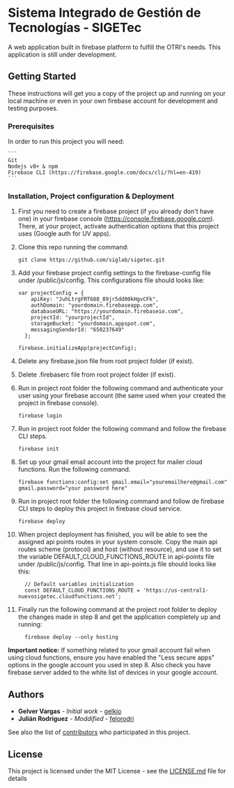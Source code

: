 # Sistema Integrado de Gestión de Tecnologías - SIGETec

A web application built in firebase platform to fulfill the OTRI's needs.
This application is still under development.

## Getting Started

These instructions will get you a copy of the project up and running on your local machine or even in your own firebase account for development and testing purposes. 

### Prerequisites 

In order to run this project you will need:

	```
	Git
	Nodejs v8+ & npm
	Firebase CLI (https://firebase.google.com/docs/cli/?hl=en-419)
	```

### Installation, Project configuration & Deployment

1. First you need to create a firebase project (if you already don't have one) in your firebase console (https://console.firebase.google.com). There, at your project, activate authentication options that this project uses (Google auth for UV apps).

2. Clone this repo running the command:

	```
	git clone https://github.com/siglab/sigetec.git
	```

3. Add your firebase project config settings to the firebase-config file under /public/js/config. This configurations file should looks like:

	```
	var projectConfig = {
	    apiKey: "JuhLtrgFRT688_89jr5dd00kHgvCFk",
	    authDomain: "yourdomain.firebaseapp.com",
	    databaseURL: "https://yourdomain.firebaseio.com",
	    projectId: "yourprojectId",
	    storageBucket: "yourdomain.appspot.com",
	    messagingSenderId: "650237649"
	  };

	firebase.initializeApp(projectConfig);
	```

4. Delete any firebase.json file from root project folder (if exist).

5. Delete .firebaserc file from root project folder (if exist).

6. Run in project root folder the following command and authenticate your user using your firebase account (the same used when your created the project in firebase console).

	```
	firebase login
	```

7. Run in project root folder the following command and follow the firebase CLI steps.

	```
	firebase init
	```

8. Set up your gmail email account into the project for mailer cloud functions. Run the following command.

	```
	firebase functions:config:set gmail.email="youremailhere@gmail.com" gmail.password="your password here"
	```

9. Run in project root folder the following command and follow de firebase CLI steps to deploy this project in firebase cloud service.

	```
	firebase deploy
	```

10. When project deployment has finished, you will be able to see the assigned api points routes in your system console. Copy the main api routes scheme (protocol) and host (without resource), and use it to set the variable DEFAULT_CLOUD_FUNCTIONS_ROUTE in api-points file under /public/js/config. That line in api-points.js file should looks like this:  

	```
	  // Default variables initialization
	  const DEFAULT_CLOUD_FUNCTIONS_ROUTE = 'https://us-central1-nuevosigetec.cloudfunctions.net';
	```

9. Finally run the following command at the project root folder to deploy the changes made in step 8 and get the application completely up and running:  

	```
	  firebase deploy --only hosting
	```

**Important notice:** If something related to your gmail account fail when using cloud functions, ensure you have enabled the "Less secure apps" options in the google account you used in step 8. Also check you have firebase server added to the white list of devices in your google account.

## Authors

* **Gelver Vargas**    - *Initial work* - [gelkio](https://github.com/gelkio)
* **Julián Rodríguez** - *Moddified*    - [felorodri](https://github.com/felorodri)

See also the list of [contributors](https://github.com/siglab/sigetec/graphs/contributors) who participated in this project.

## License

This project is licensed under the MIT License - see the [LICENSE.md](LICENSE.md) file for details